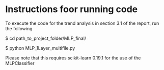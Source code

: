 # Instructions foor running code

To execute the code for the trend analysis in section 3.1 of the report, run the following

$ cd path_to_project_folder/MLP_final/

$ python MLP_1Layer_multifile.py


Please note that this requires scikit-learn 0.19.1 for the use of the MLPClassifier
